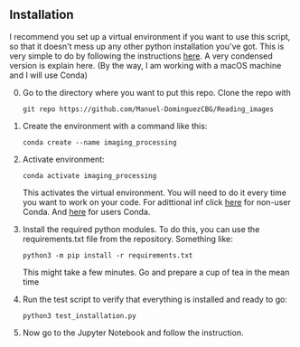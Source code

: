  

## Installation

I recommend you set up a virtual environment if you want to use this script, so that it doesn't mess up any other python installation you've got. This is very simple to do by following the instructions [here](https://docs.python.org/3/tutorial/venv.html). A very condensed version is explain here.
(By the way, I am working with a macOS machine and I will use Conda)

0. Go to the directory where you want to put this repo. Clone the repo with

	`git repo https://github.com/Manuel-DominguezCBG/Reading_images`

1. Create the environment with a command like this:  

	`conda create --name imaging_processing`

2. Activate environment:

	`conda activate imaging_processing`

    This activates the virtual environment. You will need to do it every time you want to work on your code. For adittional inf click [here](https://docs.python.org/3/library/venv.html) for non-user Conda. And [here](https://docs.conda.io/projects/conda/en/latest/user-guide/tasks/manage-environments.html) for users Conda. 
     

3. Install the required python modules. To do this, you can use the requirements.txt file from the repository. Something like:

	`python3 -m pip install -r requirements.txt`

    This might take a few minutes. Go and prepare a cup of tea in the mean time 

4. Run the test script to verify that everything is installed and ready to go:
    
	`python3 test_installation.py`

5. Now go to the Jupyter Notebook and follow the instruction.
